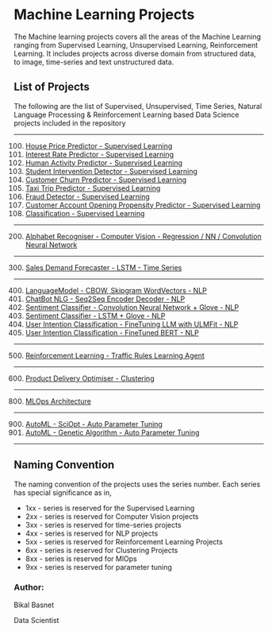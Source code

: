 # Machine Learning Projects
The Machine learning projects covers all the areas of the Machine Learning ranging from Supervised Learning, Unsupervised Learning, Reinforcement Learning. It includes projects across diverse domain from structured data, to image, time-series and text unstructured data.

## List of Projects
The following are the list of Supervised, Unsupervised, Time Series,  Natural Language Processing & Reinforcement Learning based Data Science projects included in the repository

----
100. [House Price Predictor  - Supervised Learning](https://github.com/bikal-basnet/MachieneLearningProjects/blob/master/100.%20House%20Price%20Predictor%20-%20Supervised%20Learning/Submission_bikal_basnet/boston_housing.ipynb)
101. [Interest Rate Predictor - Supervised Learning](https://github.com/bikal-basnet/MachieneLearningProjects/tree/master/101.%20%20Interest%20Rate%20Predictor%20-%20R%20Language%20-Supervised%20Learning)
103. [Human Activity Predictor - Supervised Learning](https://github.com/bikal-basnet/MachieneLearningProjects/tree/master/102.%20%20Human%20Activity%20Predictor%20-%20Smartphone%20-Supervised%20Learning)
103. [Student Intervention Detector - Supervised Learning](https://github.com/bikal-basnet/MachieneLearningProjects/tree/master/103.%20Student%20Intervention%20Detector%20-%20SVM%2C%20Bayes%20-%20Supervised%20Learning/student_intervention)
104. [Customer Churn Predictor - Supervised Learning](https://github.com/bikal-basnet/MachieneLearningProjects/blob/master/104.%20Customer%20Churn%20Prediction%20-%20Supervised%20Learning/Propensity%20Model.ipynb)
105. [Taxi Trip Predictor - Supervised Learning](https://github.com/bikal-basnet/MachieneLearningProjects/blob/master/105.%20Taxi%20Trip%20Prediction%20-%20Supervised%20Learning/Taxi%20Trip%20Prediction.ipynb)
106. [Fraud Detector - Supervised Learning](https://github.com/bikal-basnet/MachieneLearningProjects/blob/master/106.%20Fraud%20Detection%20-%20Supervised%20Learning/Fraud%20Detection.ipynb)
107. [Customer Account Opening Propensity Predictor - Supervised Learning](https://github.com/bikal-basnet/MachieneLearningProjects/tree/master/107.%20CustomerPropensityModel-AcountOpening%20-%20Supervised%20Learning)
108. [Classification - Supervised Learning](https://github.com/bikal-basnet/MachieneLearningProjects/tree/master/108.%20Classification%20-%20Supervised%20Learning)
----
200. [Alphabet Recogniser - Computer Vision - Regression / NN / Convolution Neural Network](https://github.com/bikal-basnet/MachieneLearningProjects/tree/master/200.%20Computer%20Vision%20-%20Alphabet%20Recogniser)
----
300. [Sales Demand Forecaster - LSTM - Time Series](https://github.com/bikal-basnet/MachieneLearningProjects/tree/master/300.%20Time%20Series%20-%20Sales%20Demand%20Forecaster%20-%20LSTM)
----
400. [LanguageModel - CBOW, Skipgram WordVectors - NLP](https://github.com/bikal-basnet/MachieneLearningProjects/tree/master/400.%20NLP%20-%20LanguageModel%20-%20CBOW%2C%20Skipgram%20WordVectors)
401. [ChatBot NLG - Seq2Seq Encoder Decoder - NLP](https://github.com/bikal-basnet/MachieneLearningProjects/tree/master/401.%20NLP%20-%20ChatBot%20NLG%20-%20Seq2Seq%20Encoder%20Decoder)
402. [Sentiment Classifier - Convolution Neural Network + Glove - NLP](https://github.com/bikal-basnet/MachieneLearningProjects/tree/master/402.%20NLP%20-%20Sentiment%20Classifier%20-%20Convolution%20Neural%20Network%20%2B%20Glove)
403. [Sentiment Classifier - LSTM + Glove - NLP](https://github.com/bikal-basnet/MachieneLearningProjects/tree/master/403.%20NLP%20-%20Sentiment%20Classifier%20-%20LSTM%20%2B%20Glove)
404. [User Intention Classification - FineTuning LLM with ULMFit - NLP](https://github.com/bikal-basnet/MachieneLearningProjects/tree/master/404.%20NLP%20-%20User%20Intention%20Classification%20-%20FineTuning%20LLM%20with%20ULMFit)
405. [User Intention Classification - FineTuned BERT - NLP](https://github.com/bikal-basnet/MachieneLearningProjects/tree/master/405.%20NLP%20-%20User%20Intention%20Classification%20-%20FineTuned%20BERT)
-------
500. [Reinforcement Learning - Traffic Rules Learning Agent](https://github.com/bikal-basnet/MachieneLearningProjects/tree/master/500.%20Reinforcement%20Learning%20-%20Traffic%20Rules%20Learning%20Agent/smartcab)
-------
600. [Product Delivery Optimiser -  Clustering](https://github.com/bikal-basnet/MachieneLearningProjects/blob/master/600.%20Clustering%20-%20%20Product%20Delivery%20Optimiser/submissions_bikal_basnet/customer_segments.ipynb)
------
800. [MLOps Architecture](https://github.com/bikal-basnet/MachieneLearningProjects/tree/master/800.%20MLOps%20Architecture)
-----
900. [AutoML - SciOpt - Auto Parameter Tuning](https://github.com/bikal-basnet/MachieneLearningProjects/blob/master/900.%20AutoML%20-%20SciOpt%20-%20Auto%20Parameter%20Tuning/MNIST%20ConvNet%20with%20SciOpt.ipynb)
901. [AutoML - Genetic Algorithm - Auto Parameter Tuning](https://github.com/bikal-basnet/MachieneLearningProjects/blob/master/901.%20AutoML%20-%20Genetic%20Algorithm%20-%20Auto%20Parameter%20Tuning/MNIST%20with%20Genetic%20algorithm%20Devol.ipynb)
----


## Naming Convention
The naming convention  of the projects  uses the series number. Each series has special significance as in,
- 1xx - series is reserved for the Supervised Learning
- 2xx - series is reserved for Computer Vision projects
- 3xx - series is reserved for time-series projects
- 4xx - series is reserved for NLP projects
- 5xx - series is reserved for Reinforcement Learning Projects
- 6xx - series is reserved for Clustering Projects
- 8xx - series is reserved for MlOps
- 9xx - series is reserved for parameter tuning



### Author: 
Bikal Basnet

Data Scientist

